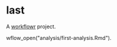 # last

A [workflowr][] project.

[workflowr]: https://github.com/workflowr/workflowr

wflow_open("analysis/first-analysis.Rmd").
